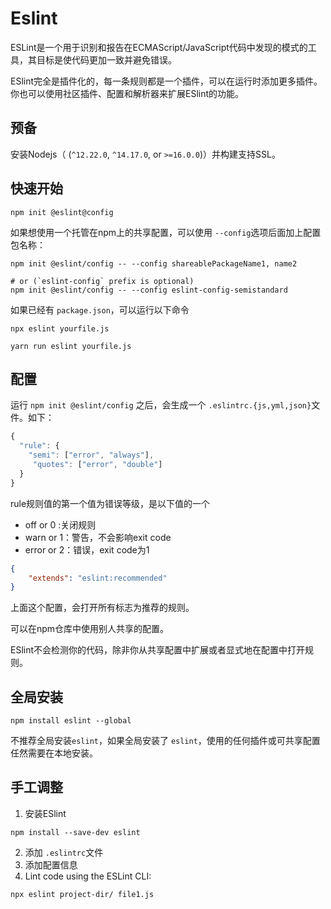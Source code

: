 # Eslint

ESLint是一个用于识别和报告在ECMAScript/JavaScript代码中发现的模式的工具，其目标是使代码更加一致并避免错误。

ESlint完全是插件化的，每一条规则都是一个插件，可以在运行时添加更多插件。你也可以使用社区插件、配置和解析器来扩展ESlint的功能。

## 预备

安装Nodejs（ (`^12.22.0`, `^14.17.0`, or `>=16.0.0`)）并构建支持SSL。



## 快速开始

```shell
npm init @eslint@config
```

如果想使用一个托管在npm上的共享配置，可以使用 `--config`选项后面加上配置包名称：

```shell
npm init @eslint/config -- --config shareablePackageName1, name2

# or (`eslint-config` prefix is optional)
npm init @eslint/config -- --config eslint-config-semistandard
```



如果已经有 `package.json`，可以运行以下命令

```shell
npx eslint yourfile.js

yarn run eslint yourfile.js
```



## 配置

运行 `npm init @eslint/config` 之后，会生成一个 `.eslintrc.{js,yml,json}`文件。如下：

```js
{
  "rule": {
    "semi": ["error", "always"],
     "quotes": ["error", "double"]
  }
}
```

rule规则值的第一个值为错误等级，是以下值的一个

- off or 0 :关闭规则
- warn or 1：警告，不会影响exit code
- error or 2：错误，exit code为1

```json
{
    "extends": "eslint:recommended"
}
```

上面这个配置，会打开所有标志为推荐的规则。

可以在npm仓库中使用别人共享的配置。

ESlint不会检测你的代码，除非你从共享配置中扩展或者显式地在配置中打开规则。



## 全局安装

`npm install eslint --global`

不推荐全局安装`eslint`，如果全局安装了 `eslint`，使用的任何插件或可共享配置任然需要在本地安装。



## 手工调整

1. 安装ESlint 

```shell
npm install --save-dev eslint
```

2. 添加 `.eslintrc`文件
3. 添加配置信息
4. Lint code using the ESLint CLI:

```shell
npx eslint project-dir/ file1.js
```




